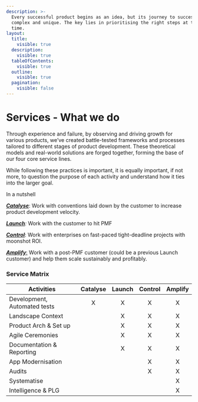 ```yaml
---
description: >-
  Every successful product begins as an idea, but its journey to success is
  complex and unique. The key lies in prioritising the right steps at the right
  time.
layout:
  title:
    visible: true
  description:
    visible: true
  tableOfContents:
    visible: true
  outline:
    visible: true
  pagination:
    visible: false
---
```


# Services - What we do

Through experience and failure, by observing and driving growth for various products, we’ve created battle-tested frameworks and processes tailored to different stages of product development. These theoretical models and real-world solutions are forged together, forming the base of our four core service lines.&#x20;

While following these practices is important, it is equally important, if not more, to question the purpose of each activity and understand how it ties into the larger goal.&#x20;

In a nutshell

[_**Catalyse**_](catalyse-for-companies-looking-for-staff-augmentation-services.md): Work with conventions laid down by the customer to increase product development velocity.

[_**Launch**_](launch-startups-and-early-stage-companies.md)_:_  Work with the customer to hit PMF

[_**Control**_](control-fast-paced-tight-deadline-projects-with-moonshot-roi-potential.md): Work with enterprises on fast-paced tight-deadline projects with moonshot ROI.

[_**Amplify**_:](amplify-scaleups-and-hyper-growth-companies.md) Work with a post-PMF customer (could be a previous Launch customer) and help them scale sustainably and profitably.

### Service Matrix

<table><thead><tr><th width="279">Activities</th><th align="center">Catalyse</th><th align="center">Launch</th><th align="center">Control</th><th align="center">Amplify</th></tr></thead><tbody><tr><td>Development, Automated tests</td><td align="center">X</td><td align="center">X</td><td align="center">X</td><td align="center">X</td></tr><tr><td>Landscape Context</td><td align="center"></td><td align="center">X</td><td align="center">X</td><td align="center">X</td></tr><tr><td>Product Arch &#x26; Set up</td><td align="center"></td><td align="center">X</td><td align="center">X</td><td align="center">X</td></tr><tr><td>Agile Ceremonies</td><td align="center"></td><td align="center">X</td><td align="center">X</td><td align="center">X</td></tr><tr><td>Documentation &#x26; Reporting</td><td align="center"></td><td align="center">X</td><td align="center">X</td><td align="center">X</td></tr><tr><td>App Modernisation</td><td align="center"></td><td align="center"></td><td align="center">X</td><td align="center">X</td></tr><tr><td>Audits</td><td align="center"></td><td align="center"></td><td align="center">X</td><td align="center">X</td></tr><tr><td>Systematise</td><td align="center"></td><td align="center"></td><td align="center"></td><td align="center">X</td></tr><tr><td>Intelligence &#x26; PLG</td><td align="center"></td><td align="center"></td><td align="center"></td><td align="center">X</td></tr></tbody></table>
